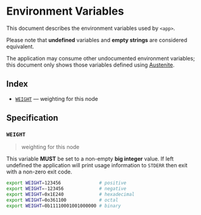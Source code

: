 # Environment Variables

This document describes the environment variables used by `<app>`.

Please note that **undefined** variables and **empty strings** are considered
equivalent.

The application may consume other undocumented environment variables; this
document only shows those variables defined using [Austenite].

[austenite]: https://github.com/ezzatron/austenite

## Index

- [`WEIGHT`](#WEIGHT) — weighting for this node

## Specification

### `WEIGHT`

> weighting for this node

This variable **MUST** be set to a non-empty **big integer** value.
If left undefined the application will print usage information to `STDERR` then
exit with a non-zero exit code.

```sh
export WEIGHT=123456              # positive
export WEIGHT=-123456             # negative
export WEIGHT=0x1E240             # hexadecimal
export WEIGHT=0o361100            # octal
export WEIGHT=0b11110001001000000 # binary
```
